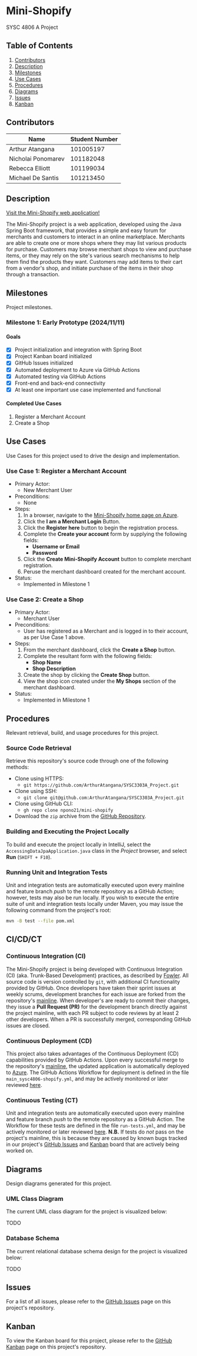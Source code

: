 # Mini-Shopify
SYSC 4806 A Project

## Table of Contents
1. [Contributors](#contributors)
1. [Description](#description)
1. [Milestones](#milestones)
1. [Use Cases](#use-cases)
1. [Procedures](#procedures)
1. [Diagrams](#diagrams)
1. [Issues](#issues)
1. [Kanban](#kanban)

## Contributors

| Name               | Student Number |
|--------------------|----------------|
| Arthur Atangana    | 101005197      |
| Nicholai Ponomarev | 101182048      |
| Rebecca Elliott    | 101199034      |
| Michael De Santis  | 101213450      |

## Description

[Visit the Mini-Shopify web application!](https://sysc4806-minishopify-ergyb4hpcef7fufw.canadaeast-01.azurewebsites.net/)

The Mini-Shopify project is a web application, developed using the Java Spring Boot framework, that provides a simple and easy forum for merchants and customers to interact in an online marketplace. Merchants are able to create one or more shops where they may list various products for purchase. Customers may browse merchant shops to view and purchase items, or they may rely on the site's various search mechanisms to help them find the products they want. Customers may add items to their cart from a vendor's shop, and initiate purchase of the items in their shop through a transaction.

## Milestones
Project milestones.

### Milestone 1: Early Prototype (2024/11/11)
#### Goals
* [x] Project initialization and integration with Spring Boot
* [x] Project Kanban board initialized
* [x] GitHub Issues initialized
* [x] Automated deployment to Azure via GitHub Actions
* [x] Automated testing via GitHub Actions 
* [x] Front-end and back-end connectivity
* [x] At least one important use case implemented and functional

#### Completed Use Cases
1. Register a Merchant Account
2. Create a Shop

## Use Cases
Use Cases for this project used to drive the design and implementation.

### Use Case 1: Register a Merchant Account
* Primary Actor: 
    * New Merchant User
* Preconditions: 
    * None 
* Steps:
    1. In a browser, navigate to the [Mini-Shopify home page on Azure](https://sysc4806-minishopify-ergyb4hpcef7fufw.canadaeast-01.azurewebsites.net/).
    1. Click the __I am a Merchant Login__ Button.
    1. Click the __Register here__ button to begin the registration process.
    1. Complete the __Create your account__ form by supplying the following fields:
        * __Username or Email__
        * __Password__
    1. Click the __Create Mini-Shopify Account__ button to complete merchant registration.
    1. Peruse the merchant dashboard created for the merchant account.
* Status: 
    * Implemented in Milestone 1

### Use Case 2: Create a Shop
* Primary Actor: 
    * Merchant User
* Preconditions:
    * User has registered as a Merchant and is logged in to their account, as per Use Case 1 above.
* Steps:
    1. From the merchant dashboard, click the __Create a Shop__ button.
    1. Complete the resultant form with the following fields:
        * __Shop Name__
        * __Shop Description__
    1. Create the shop by clicking the __Create Shop__ button.
    1. View the shop icon created under the __My Shops__ section of the merchant dashboard.
* Status:
    * Implemented in Milestone 1

## Procedures
Relevant retrieval, build, and usage procedures for this project.

### Source Code Retrieval
Retrieve this repository's source code through one of the following methods:
* Clone using HTTPS:
    - `git https://github.com/ArthurAtangana/SYSC3303A_Project.git` 
* Clone using SSH:
    - `git clone git@github.com:ArthurAtangana/SYSC3303A_Project.git`
* Clone using GitHub CLI:
    - `gh repo clone npono21/mini-shopify`
* Download the `zip` archive from the [GitHub Repository](https://github.com/npono21/mini-shopify).

### Building and Executing the Project Locally
To build and execute the project locally in IntelliJ, select the `AccessingDataJpaApplication.java` class in the _Project_ browser, and select __Run__ (`SHIFT + F10`).

### Running Unit and Integration Tests
Unit and integration tests are automatically executed upon every mainline and feature branch _push_ to the remote repository as a GitHub Action; however, tests may also be run locally.
If you wish to execute the entire suite of unit and integration tests locally under Maven, you may issue the following command from the project's root:
```bash
mvn -B test --file pom.xml
```

## CI/CD/CT

### Continuous Integration (CI)
The Mini-Shopify project is being developed with Continuous Integration (CI) (aka. Trunk-Based Development) practices, as described by [Fowler](https://www.martinfowler.com/articles/continuousIntegration.html). 
All source code is version controlled by `git`, with additional CI functionality provided by GitHub.
Once developers have taken their sprint issues at weekly scrums, development branches for each issue are forked from the repository's [mainline](https://github.com/npono21/mini-shopify/tree/main).
When developer's are ready to commit their changes, they issue a __Pull Request (PR)__ for the development branch directly against the project mainline, with each PR subject to code reviews by at least 2 other developers.
When a PR is successfully merged, corresponding GitHub issues are closed.

### Continuous Deployment (CD)
This project also takes advantages of the Continuous Deployment (CD) capabilities provided by GitHub Actions.
Upon every successful merge to the repository's [mainline](https://github.com/npono21/mini-shopify/tree/main), the updated application is automatically deployed to [Azure](https://sysc4806-minishopify-ergyb4hpcef7fufw.canadaeast-01.azurewebsites.net/).
The GitHub Actions Workflow for deployment is defined in the file `main_sysc4806-shopify.yml`, and may be actively monitored or later reviewed [here](https://github.com/npono21/mini-shopify/actions/workflows/main_sysc4806-minishopify.yml).

### Continuous Testing (CT)
Unit and integration tests are automatically executed upon every mainline and feature branch _push_ to the remote repository as a GitHub Action. The Workflow for these tests are defined in the file `run-tests.yml`, and may be actively monitored or later reviewed [here](https://github.com/npono21/mini-shopify/actions/workflows/run-tests.yml).
__N.B.__ If tests do _not_ pass on the project's mainline, this is because they are caused by known bugs tracked in our project's [GitHub Issues](https://github.com/npono21/mini-shopify/issues) and [Kanban](https://github.com/users/npono21/projects/2) board that are actively being worked on. 

## Diagrams
Design diagrams generated for this project.

### UML Class Diagram
The current UML class diagram for the project is visualized below:

TODO

### Database Schema
The current relational database schema design for the project is visualized below:

TODO


## Issues
For a list of all issues, please refer to the [GitHub Issues](https://github.com/npono21/mini-shopify/issues) page on this project's repository.

## Kanban
To view the Kanban board for this project, please refer to the [GitHub Kanban](https://github.com/users/npono21/projects/2) page on this project's repository.
